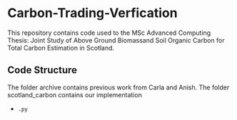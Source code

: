 # Carbon-Trading-Verfication
This repository contains code used to the MSc Advanced Computing Thesis: Joint Study of Above Ground Biomassand Soil Organic Carbon for Total Carbon Estimation in Scotland. 

## Code Structure
The folder archive contains previous work from Carla and Anish.
The folder scotland_carbon contains our implementation
- `.py`
